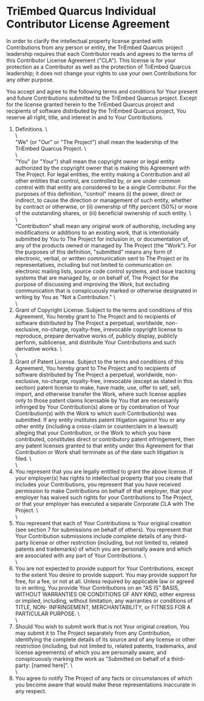 # TriEmbed Quarcus Individual Contributor License Agreement

In order to clarify the intellectual property license granted with Contributions from any person or entity, the TriEmbed Quarcus project leadership requires that each Contributor reads and agrees to the terms of this Contributor License Agreement ("CLA"). This license is for your protection as a Contributor as well as the protection of TriEmbed Quarcus leadership; it does not change your rights to use your own Contributions for any other purpose.

You accept and agree to the following terms and conditions for Your present and future Contributions submitted to the TriEmbed Quarcus project. Except for the license granted herein to the TriEmbed Quarcus project and recipients of software distributed by the TriEmbed Quarcus project, You reserve all right, title, and interest in and to Your Contributions.

1. Definitions.  \  
   \  
   "We" (or "Our" or "The Project") shall mean the leadership of the TriEmbed Quarcus Project. \  
   \  
   "You" (or "Your") shall mean the copyright owner or legal entity authorized by the copyright owner that is making this Agreement with The Project. For legal entities, the entity making a Contribution and all other entities that control, are controlled by, or are under common control with that entity are considered to be a single Contributor. For the purposes of this definition, "control" means (i) the power, direct or indirect, to cause the direction or management of such entity, whether by contract or otherwise, or (ii) ownership of fifty percent (50%) or more of the outstanding shares, or (iii) beneficial ownership of such entity. \  
   \  
   "Contribution" shall mean any original work of authorship, including any modifications or additions to an existing work, that is intentionally submitted by You to The Project for inclusion in, or documentation of, any of the products owned or managed by The Project (the "Work"). For the purposes of this definition, "submitted" means any form of electronic, verbal, or written communication sent to The Project or its representatives, including but not limited to communication on electronic mailing lists, source code control systems, and issue tracking systems that are managed by, or on behalf of, The Project for the purpose of discussing and improving the Work, but excluding communication that is conspicuously marked or otherwise designated in writing by You as "Not a Contribution."
\  
\  
2. Grant of Copyright License. Subject to the terms and conditions of this Agreement, You hereby grant to The Project and to recipients of software distributed by The Project a perpetual, worldwide, non-exclusive, no-charge, royalty-free, irrevocable copyright license to reproduce, prepare derivative works of, publicly display, publicly perform, sublicense, and distribute Your Contributions and such derivative works.
\  
\  
3. Grant of Patent License. Subject to the terms and conditions of this Agreement, You hereby grant to The Project and to recipients of software distributed by The Project a perpetual, worldwide, non-exclusive, no-charge, royalty-free, irrevocable (except as stated in this section) patent license to make, have made, use, offer to sell, sell, import, and otherwise transfer the Work, where such license applies only to those patent claims licensable by You that are necessarily infringed by Your Contribution(s) alone or by combination of Your Contribution(s) with the Work to which such Contribution(s) was submitted. If any entity institutes patent litigation against You or any other entity (including a cross-claim or counterclaim in a lawsuit) alleging that your Contribution, or the Work to which you have contributed, constitutes direct or contributory patent infringement, then any patent licenses granted to that entity under this Agreement for that Contribution or Work shall terminate as of the date such litigation is filed.
\  
\  
4. You represent that you are legally entitled to grant the above license. If your employer(s) has rights to intellectual property that you create that includes your Contributions, you represent that you have received permission to make Contributions on behalf of that employer, that your employer has waived such rights for your Contributions to The Project, or that your employer has executed a separate Corporate CLA with The Project.
\  
\  
5. You represent that each of Your Contributions is Your original creation (see section 7 for submissions on behalf of others). You represent that Your Contribution submissions include complete details of any third-party license or other restriction (including, but not limited to, related patents and trademarks) of which you are personally aware and which are associated with any part of Your Contributions.
\  
\  
6. You are not expected to provide support for Your Contributions, except to the extent You desire to provide support. You may provide support for free, for a fee, or not at all. Unless required by applicable law or agreed to in writing, You provide Your Contributions on an "AS IS" BASIS, WITHOUT WARRANTIES OR CONDITIONS OF ANY KIND, either express or implied, including, without limitation, any warranties or conditions of TITLE, NON- INFRINGEMENT, MERCHANTABILITY, or FITNESS FOR A PARTICULAR PURPOSE.
\  
\  
7. Should You wish to submit work that is not Your original creation, You may submit it to The Project separately from any Contribution, identifying the complete details of its source and of any license or other restriction (including, but not limited to, related patents, trademarks, and license agreements) of which you are personally aware, and conspicuously marking the work as "Submitted on behalf of a third-party: [named here]".
\  
\  
8. You agree to notify The Project of any facts or circumstances of which you become aware that would make these representations inaccurate in any respect.
